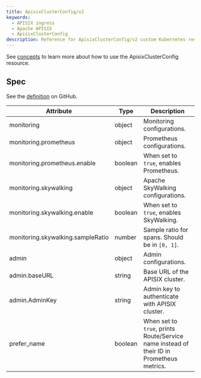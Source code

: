 ```yaml
---
title: ApisixClusterConfig/v2
keywords:
  - APISIX ingress
  - Apache APISIX
  - ApisixClusterConfig
description: Reference for ApisixClusterConfig/v2 custom Kubernetes resource.
---
```

<!--
#
# Licensed to the Apache Software Foundation (ASF) under one or more
# contributor license agreements.  See the NOTICE file distributed with
# this work for additional information regarding copyright ownership.
# The ASF licenses this file to You under the Apache License, Version 2.0
# (the "License"); you may not use this file except in compliance with
# the License.  You may obtain a copy of the License at
#
#     http://www.apache.org/licenses/LICENSE-2.0
#
# Unless required by applicable law or agreed to in writing, software
# distributed under the License is distributed on an "AS IS" BASIS,
# WITHOUT WARRANTIES OR CONDITIONS OF ANY KIND, either express or implied.
# See the License for the specific language governing permissions and
# limitations under the License.
#
-->

See [concepts](https://apisix.apache.org/docs/ingress-controller/concepts/apisix_cluster_config) to learn more about how to use the ApisixClusterConfig resource.

## Spec

See the [definition](https://github.com/apache/apisix-ingress-controller/blob/master/samples/deploy/crd/v1/ApisixClusterConfig.yaml) on GitHub.

| Attribute                         | Type    | Description                                    |
|-----------------------------------|---------|------------------------------------------------|
| monitoring                        | object  | Monitoring configurations.                     |
| monitoring.prometheus             | object  | Prometheus configurations.                     |
| monitoring.prometheus.enable      | boolean | When set to `true`, enables Prometheus.        |
| monitoring.skywalking             | object  | Apache SkyWalking configurations.              |
| monitoring.skywalking.enable      | boolean | When set to `true`, enables SkyWalking.        |
| monitoring.skywalking.sampleRatio | number  | Sample ratio for spans. Should be in `[0, 1]`. |
| admin                             | object  | Admin configurations.                          |
| admin.baseURL                     | string  | Base URL of the APISIX cluster.                |
| admin.AdminKey                    | string  | Admin key to authenticate with APISIX cluster. |
| prefer_name                       | boolean | When set to `true`, prints Route/Service name instead of their ID in Prometheus metrics. |
